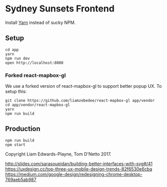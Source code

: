 Sydney Sunsets Frontend
=======================

Install [Yarn](https://yarnpkg.com/lang/en/) instead of sucky NPM.

## Setup
```
cd app
yarn
npm run dev
open http://localhost:8080
```

### Forked react-mapbox-gl
We use a forked version of react-mapbox-gl to support better popup UX. To setup this:

```
git clone https://github.com/liamzebedee/react-mapbox-gl app/vendor
cd app/vendor/react-mapbox-gl
yarn
npm run build
```

## Production
```
npm run build
npm start
```


Copyright Liam Edwards-Playne, Tom D'Netto 2017.

http://slides.com/sarasoueidan/building-better-interfaces-with-svg#/41
https://uxdesign.cc/top-three-ux-mobile-design-trends-82f6530e6cba
https://medium.com/google-design/redesigning-chrome-desktop-769aeb5ab987


